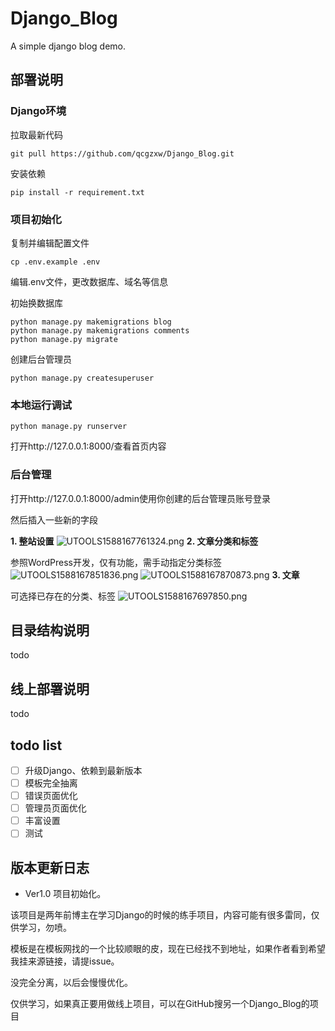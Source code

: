 # Django_Blog
A simple django blog demo.

## 部署说明
### Django环境
拉取最新代码
```shell script
git pull https://github.com/qcgzxw/Django_Blog.git
```
安装依赖
```shell script
pip install -r requirement.txt
```

### 项目初始化
复制并编辑配置文件
```shell script
cp .env.example .env
```
编辑.env文件，更改数据库、域名等信息

初始换数据库
```shell script
python manage.py makemigrations blog
python manage.py makemigrations comments
python manage.py migrate
```

创建后台管理员
```shell script
python manage.py createsuperuser
```

### 本地运行调试
```shell script
python manage.py runserver
```
打开http://127.0.0.1:8000/查看首页内容

### 后台管理
打开http://127.0.0.1:8000/admin使用你创建的后台管理员账号登录

然后插入一些新的字段

**1. 整站设置**
![UTOOLS1588167761324.png](https://qcgzxw-utools.oss-cn-shenzhen.aliyuncs.com/UTOOLS1588167761324.png)
**2. 文章分类和标签**

参照WordPress开发，仅有功能，需手动指定分类标签
![UTOOLS1588167851836.png](https://qcgzxw-utools.oss-cn-shenzhen.aliyuncs.com/UTOOLS1588167851836.png)
![UTOOLS1588167870873.png](https://qcgzxw-utools.oss-cn-shenzhen.aliyuncs.com/UTOOLS1588167870873.png)
**3. 文章**

可选择已存在的分类、标签
![UTOOLS1588167697850.png](https://qcgzxw-utools.oss-cn-shenzhen.aliyuncs.com/UTOOLS1588167697850.png)

## 目录结构说明
todo
## 线上部署说明
todo
## todo list
- [ ] 升级Django、依赖到最新版本
- [ ] 模板完全抽离
- [ ] 错误页面优化
- [ ] 管理员页面优化
- [ ] 丰富设置
- [ ] 测试

## 版本更新日志
- Ver1.0
项目初始化。

该项目是两年前博主在学习Django的时候的练手项目，内容可能有很多雷同，仅供学习，勿喷。

模板是在模板网找的一个比较顺眼的皮，现在已经找不到地址，如果作者看到希望我挂来源链接，请提issue。

没完全分离，以后会慢慢优化。

仅供学习，如果真正要用做线上项目，可以在GitHub搜另一个Django_Blog的项目